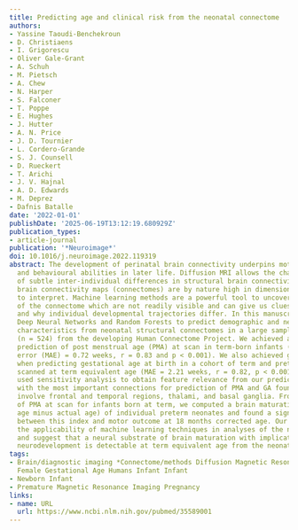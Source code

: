 ```yaml
---
title: Predicting age and clinical risk from the neonatal connectome
authors:
- Yassine Taoudi-Benchekroun
- D. Christiaens
- I. Grigorescu
- Oliver Gale-Grant
- A. Schuh
- M. Pietsch
- A. Chew
- N. Harper
- S. Falconer
- T. Poppe
- E. Hughes
- J. Hutter
- A. N. Price
- J. D. Tournier
- L. Cordero-Grande
- S. J. Counsell
- D. Rueckert
- T. Arichi
- J. V. Hajnal
- A. D. Edwards
- M. Deprez
- Dafnis Batalle
date: '2022-01-01'
publishDate: '2025-06-19T13:12:19.680929Z'
publication_types:
- article-journal
publication: '*Neuroimage*'
doi: 10.1016/j.neuroimage.2022.119319
abstract: The development of perinatal brain connectivity underpins motor, cognitive
  and behavioural abilities in later life. Diffusion MRI allows the characterisation
  of subtle inter-individual differences in structural brain connectivity. Individual
  brain connectivity maps (connectomes) are by nature high in dimensionality and complex
  to interpret. Machine learning methods are a powerful tool to uncover properties
  of the connectome which are not readily visible and can give us clues as to how
  and why individual developmental trajectories differ. In this manuscript we used
  Deep Neural Networks and Random Forests to predict demographic and neurodevelopmental
  characteristics from neonatal structural connectomes in a large sample of babies
  (n = 524) from the developing Human Connectome Project. We achieved an accurate
  prediction of post menstrual age (PMA) at scan in term-born infants (mean absolute
  error (MAE) = 0.72 weeks, r = 0.83 and p < 0.001). We also achieved good accuracy
  when predicting gestational age at birth in a cohort of term and preterm babies
  scanned at term equivalent age (MAE = 2.21 weeks, r = 0.82, p < 0.001). We subsequently
  used sensitivity analysis to obtain feature relevance from our prediction models,
  with the most important connections for prediction of PMA and GA found to predominantly
  involve frontal and temporal regions, thalami, and basal ganglia. From our models
  of PMA at scan for infants born at term, we computed a brain maturation index (predicted
  age minus actual age) of individual preterm neonates and found a significant correlation
  between this index and motor outcome at 18 months corrected age. Our results demonstrate
  the applicability of machine learning techniques in analyses of the neonatal connectome
  and suggest that a neural substrate of brain maturation with implications for future
  neurodevelopment is detectable at term equivalent age from the neonatal connectome.
tags:
- Brain/diagnostic imaging *Connectome/methods Diffusion Magnetic Resonance Imaging
  Female Gestational Age Humans Infant Infant
- Newborn Infant
- Premature Magnetic Resonance Imaging Pregnancy
links:
- name: URL
  url: https://www.ncbi.nlm.nih.gov/pubmed/35589001
---
```

